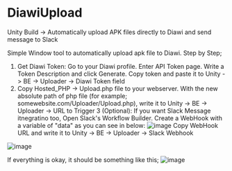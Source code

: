 # DiawiUpload
Unity Build -> Automatically upload APK files directly to Diawi and send message to Slack

Simple Window tool to automatically upload apk file to Diawi.
Step by Step;

1) Get Diawi Token: Go to your Diawi profile. Enter API Token page. Write a Token Description and click Generate. Copy token and paste it to Unity -> BE -> Uploader -> Diawi Token field
2) Copy Hosted_PHP -> Upload.php file to your webserver. With the new absolute path of php file (for example; somewebsite.com/Uploader/Upload.php), write it to  Unity -> BE -> Uploader -> URL to Trigger
3 (Optional): If you want Slack Message itnegratino too, Open Slack's Workflow Builder. Create a WebHook with a variable of "data" as you can see in below:
![image](https://github.com/bektasesref/DiawiUpload/assets/23198585/6b5639a7-9016-48d7-9bd0-3d7540c7f33b)
Copy WebHook URL and write it to  Unity -> BE -> Uploader -> Slack Webhook


![image](https://github.com/bektasesref/DiawiUpload/assets/23198585/8cf1ba33-bd50-4657-9129-e65e6701d91a)

If everything is okay, it should be something like this;
![image](https://github.com/bektasesref/DiawiUpload/assets/23198585/4633f188-8697-4da5-8371-417305994bd5)
